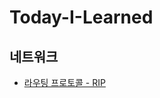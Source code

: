 # Today-I-Learned

## 네트워크

- [라우팅 프로토콜 - RIP](https://github.com/YeomJaeSeon/Today-I-Learned/blob/main/Network/RIP/summary.md)

